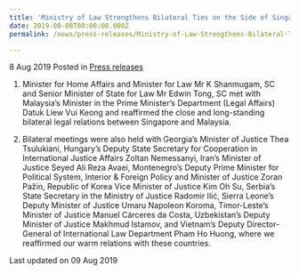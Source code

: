 ```yaml
---
title: 'Ministry of Law Strengthens Bilateral Ties on the Side of Singapore Convention Signing Ceremony and Conference (8 Aug)'
date: 2019-08-08T00:00:00.000Z
permalink: /news/press-releases/Ministry-of-Law-Strengthens-Bilateral-Ties-on-the-Side-of-Singapore-Convention-signing-Ceremony-and-Conference-8

---
```




8 Aug 2019 Posted in [Press releases](/news/press-releases) 

1. Minister for Home Affairs and Minister for Law Mr K Shanmugam, SC and Senior Minister of State for Law Mr Edwin Tong, SC met with Malaysia’s Minister in the Prime Minister’s Department (Legal Affairs) Datuk Liew Vui Keong and reaffirmed the close and long-standing bilateral legal relations between Singapore and Malaysia.
 
2. Bilateral meetings were also held with Georgia’s Minister of Justice Thea Tsulukiani, Hungary’s Deputy State Secretary for Cooperation in International Justice Affairs Zoltan Nemessanyi, Iran’s Minister of Justice Seyed Ali Reza Avaei, Montenegro’s Deputy Prime Minister for Political System, Interior & Foreign Policy and Minister of Justice Zoran Pažin, Republic of Korea Vice Minister of Justice Kim Oh Su, Serbia’s State Secretary in the Ministry of Justice Radomir Ilić, Sierra Leone’s Deputy Minister of Justice Umaru Napoleon Koroma, Timor-Leste’s Minister of Justice Manuel Cárceres da Costa, Uzbekistan’s Deputy Minister of Justice Makhmud Istamov, and Vietnam’s Deputy Director-General of International Law Department Pham Ho Huong, where we reaffirmed our warm relations with these countries. 



<p class="right-side-updated">Last updated on 09 Aug 2019</p> 
